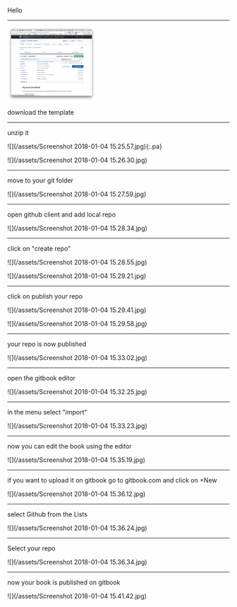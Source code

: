 
Hello

---

<img src="/assets/Screenshot 2018-01-04 15.23.26.jpg" alt="Drawing" style="width: 200px;"/>

download the template

---

unzip it

![](/assets/Screenshot 2018-01-04 15.25.57.jpg){:.pa}

![](/assets/Screenshot 2018-01-04 15.26.30.jpg)

---

move to your git folder

![](/assets/Screenshot 2018-01-04 15.27.59.jpg)

---


open github client and add local repo

![](/assets/Screenshot 2018-01-04 15.28.34.jpg)

---

 click on "create repo"

![](/assets/Screenshot 2018-01-04 15.28.55.jpg)

![](/assets/Screenshot 2018-01-04 15.29.21.jpg)


---

 click on publish your repo

![](/assets/Screenshot 2018-01-04 15.29.41.jpg)

![](/assets/Screenshot 2018-01-04 15.29.58.jpg)


---

 your repo is now published

![](/assets/Screenshot 2018-01-04 15.33.02.jpg)


---

 open the gitbook editor

![](/assets/Screenshot 2018-01-04 15.32.25.jpg)


---

 in the menu select "import"

![](/assets/Screenshot 2018-01-04 15.33.23.jpg)


---

 now you can edit the book using the editor

![](/assets/Screenshot 2018-01-04 15.35.19.jpg)


---

 if you want to upload it on gitbook go to gitbook.com and click on +New

![](/assets/Screenshot 2018-01-04 15.36.12.jpg)


---

 select Github from the Lists

![](/assets/Screenshot 2018-01-04 15.36.24.jpg)


---

Select your repo

![](/assets/Screenshot 2018-01-04 15.36.34.jpg)


---

 now your book is published on gitbook

![](/assets/Screenshot 2018-01-04 15.41.42.jpg)
